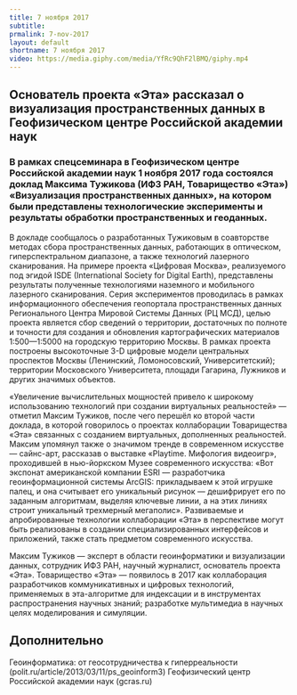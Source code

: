 ```yaml
---
title: 7 ноября 2017
subtitle:
prmalink: 7-nov-2017
layout: default
shortname: 7 ноября 2017
video: https://media.giphy.com/media/YfRc9QhF2lBMQ/giphy.mp4
---
```


## Основатель проекта «Эта» рассказал о визуализация пространственных данных в Геофизическом центре Российской академии наук

### В рамках спецсеминара в Геофизическом центре Российской академии наук 1 ноября 2017 года состоялся доклад Максима Тужикова (ИФЗ РАН, Товарищество «Эта») «Визуализация пространственных данных», на котором были представлены технологические эксперименты и результаты обработки пространственных и геоданных.

В докладе сообщалось о разработанных Тужиковым в соавторстве методах сбора пространственных данных, работающих в оптическом, гиперспектральном диапазоне, а также технологий лазерного сканирования. На примере проекта «Цифровая Москва», реализуемого под эгидой ISDE (International Society for Digital Earth), представлены результаты полученные технологиями наземного и мобильного лазерного сканирования. Серия экспериментов проводилась в рамках информационного обеспечения геопортала пространственных данных Регионального Центра Мировой Системы Данных (РЦ МСД), целью проекта является сбор сведений о территории, достаточных по полноте и точности для создания и обновления картографических материалов 1:500—1:5000 на городскую территорию Москвы. В рамках проекта построены высокоточные 3-D цифровые модели центральных проспектов Москвы (Ленинский, Ломоносовский, Университетский); территории Московского Университета, площади Гагарина, Лужников и других значимых объектов.

«Увеличение вычислительных мощностей привело к широкому использованию технологий при создании виртуальных реальностей» — отметил Максим Тужиков, после чего перешёл ко второй части доклада, в которой говорилось о проектах коллаборации Товарищества «Эта» связанных с созданием виртуальных, дополненных реальностей. Максим упомянул также о значимом тренде в современном искусстве — сайнс-арт, рассказав о выставке «Playtime. Мифология видеоигр», проходившей в нью-йоркском Музее современного искусства: «Вот экспонат американской компании ESRI — разработчика геоинформационной системы ArcGIS: прикладываем к этой игрушке палец, и она считывает его уникальный рисунок — дешифрирует его по заданным алгоритмам, выделяя ключевые линии, а на этих линиях строит уникальный трехмерный мегаполис». Развиваемые и апробированные технологии коллаборации «Эта» в перспективе могут быть реализованы в создании специализированных интерфейсов и приложений, также стать предметом современного искусства.

Максим Тужиков — эксперт в области геоинформатики и визуализации данных, сотрудник ИФЗ РАН, научный журналист, основатель проекта «Эта». Товарищество «Эта» — появилось в 2017 как коллаборация разработчиков коммуникативных и цифровых технологий, применяемых в эта-алгоритме для индексации и в инструментах распространения научных знаний; разработке мультимедиа в научных целях моделирования и симуляции.

## Дополнительно

Геоинформатика: от геосотрудничества к гиперреальности (polit.ru/article/2013/03/11/ps_geoinform3) Геофизический центр Российской академии наук (gcras.ru)
